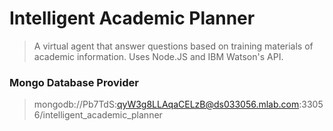 # Intelligent Academic Planner
>A virtual agent that answer questions based on training materials of academic information. Uses Node.JS and IBM Watson's API.

### Mongo Database Provider
>mongodb://Pb7TdS:qyW3g8LLAqaCELzB@ds033056.mlab.com:33056/intelligent_academic_planner

